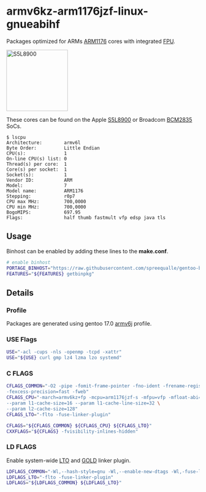 # armv6kz-arm1176jzf-linux-gnueabihf

Packages optimized for ARMs [ARM1176](https://en.wikipedia.org/wiki/ARM11) cores with integrated [FPU](https://en.wikipedia.org/wiki/Floating-point_unit).

<img src="https://raw.githubusercontent.com/wiki/spreequalle/gentoo-binhost/images/S5L8900.png" alt="S5L8900" width="160" />

These cores can be found on the Apple [S5L8900](https://en.wikipedia.org/wiki/Apple-designed_processors#Early_series) or Broadcom [BCM2835](https://web.archive.org/web/20120513032855/http://www.broadcom.com/products/BCM2835) SoCs.

```
$ lscpu
Architecture:        armv6l
Byte Order:          Little Endian
CPU(s):              1
On-line CPU(s) list: 0
Thread(s) per core:  1
Core(s) per socket:  1
Socket(s):           1
Vendor ID:           ARM
Model:               7
Model name:          ARM1176
Stepping:            r0p7
CPU max MHz:         700,0000
CPU min MHz:         700,0000
BogoMIPS:            697.95
Flags:               half thumb fastmult vfp edsp java tls
```
## Usage

Binhost can be enabled by adding these lines to the **make.conf**.

```bash
# enable binhost
PORTAGE_BINHOST="https://raw.githubusercontent.com/spreequalle/gentoo-binhost/${CHOST}"
FEATURES="${FEATURES} getbinpkg"
```

## Details

### Profile

Packages are generated using gentoo 17.0 [armv6j](https://wiki.gentoo.org/wiki/Project:ARM) profile.

### USE Flags

```bash
USE="-acl -cups -nls -openmp -tcpd -xattr"
USE="${USE} curl gmp lz4 lzma lzo systemd"
```

### C FLAGS

```bash
CFLAGS_COMMON="-O2 -pipe -fomit-frame-pointer -fno-ident -frename-registers \
-fexcess-precision=fast -fweb"
CFLAGS_CPU="-march=armv6kz+fp -mcpu=arm1176jzf-s -mfpu=vfp -mfloat-abi=hard \
--param l1-cache-size=16 --param l1-cache-line-size=32 \
--param l2-cache-size=128"
CFLAGS_LTO="-flto -fuse-linker-plugin"

CFLAGS="${CFLAGS_COMMON} ${CFLAGS_CPU} ${CFLAGS_LTO}"
CXXFLAGS="${CFLAGS} -fvisibility-inlines-hidden"
```

### LD FLAGS

Enable system-wide [LTO](https://gcc.gnu.org/wiki/LinkTimeOptimization) and [GOLD](https://en.wikipedia.org/wiki/Gold_(linker)) linker plugin.

```bash
LDFLAGS_COMMON="-Wl,--hash-style=gnu -Wl,--enable-new-dtags -Wl,-fuse-ld=gold"
LDFLAGS_LTO="-flto -fuse-linker-plugin"
LDFLAGS="${LDFLAGS_COMMON} ${LDFLAGS_LTO}"
```
